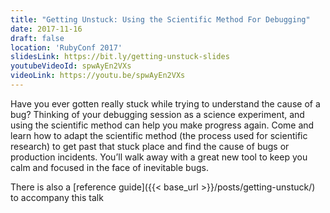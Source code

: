```yaml
---
title: "Getting Unstuck: Using the Scientific Method For Debugging"
date: 2017-11-16
draft: false
location: 'RubyConf 2017'
slidesLink: https://bit.ly/getting-unstuck-slides
youtubeVideoId: spwAyEn2VXs
videoLink: https://youtu.be/spwAyEn2VXs
---
```

Have you ever gotten really stuck while trying to understand the cause of a bug? Thinking of your debugging session as a science experiment, and using the scientific method can help you make progress again. Come and learn how to adapt the scientific method (the process used for scientific research) to get past that stuck place and find the cause of bugs or production incidents. You’ll walk away with a great new tool to keep you calm and focused in the face of inevitable bugs.

There is also a [reference guide]({{< base_url >}}/posts/getting-unstuck/) to accompany this talk
